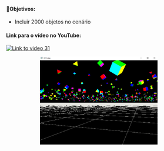 #### 🎯Objetivos:
- Incluir 2000 objetos no cenário

#### Link para o vídeo no YouTube:

[![Link to video 31](https://img.youtube.com/vi/D8zgMt_WJ6k/default.jpg)](https://youtu.be/D8zgMt_WJ6k)


<p align="center">
  <img width="320" height="240" src="video_31.png">
</p>


